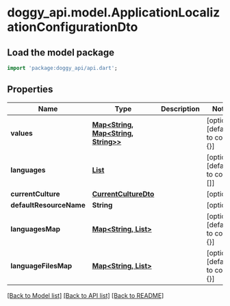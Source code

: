 # doggy_api.model.ApplicationLocalizationConfigurationDto

## Load the model package
```dart
import 'package:doggy_api/api.dart';
```

## Properties
Name | Type | Description | Notes
------------ | ------------- | ------------- | -------------
**values** | [**Map<String, Map<String, String>>**](Map.md) |  | [optional] [default to const {}]
**languages** | [**List<LanguageInfo>**](LanguageInfo.md) |  | [optional] [default to const []]
**currentCulture** | [**CurrentCultureDto**](CurrentCultureDto.md) |  | [optional] 
**defaultResourceName** | **String** |  | [optional] 
**languagesMap** | [**Map<String, List<NameValue>>**](List.md) |  | [optional] [default to const {}]
**languageFilesMap** | [**Map<String, List<NameValue>>**](List.md) |  | [optional] [default to const {}]

[[Back to Model list]](../README.md#documentation-for-models) [[Back to API list]](../README.md#documentation-for-api-endpoints) [[Back to README]](../README.md)


